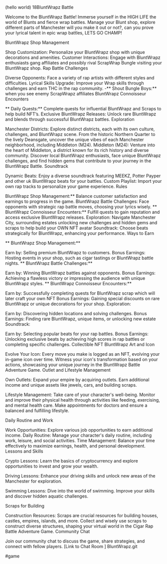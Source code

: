 (hello world) 
18BluntWrapz Battle

Welcome to the BluntWrapz Battle! Immerse yourself in the HIGH LIFE the world of Blunts and fierce wrap battles. Manage your Blunt shop, explore different parts of Manchester will you make it out or not?, can you prove your lyrical talent in epic wrap battles, LETS GO CHAMP!

BluntWrapz Shop Management

Shop Customization: Personalize your BluntWrapz shop with unique decorations and amenities.
Customer Interactions: Engage with BluntWrapz enthusiasts gang affiliates and possibly rival ScrapWrap Bungle visiting your BluntWrapz shop.
Rap Battle Challenges

Diverse Opponents: Face a variety of rap artists with different styles and difficulties.
Lyrical Skills Upgrade: Improve your Wrap skills through challenges and earn THC in the rap community. -** Shout Bungle Boys:** when you see enemy ScrapWrapz affiliates
BluntWrapz Connoisseur Encounters

** Daily Quests:** Complete quests for influential BluntWrapz and Scraps to help build NFT’s.
Exclusive BluntWrapz Releases: Unlock rare BluntWrapz and blends through successful BluntWrapz battles.
Exploration

Manchester Districts: Explore distinct districts, each with its own culture, challenges, and BluntWrapz scene. From the historic Northern Quarter to the lively Deansgate, uncover the unique vibes of each Manchester neighborhood, including Middleton (M24).
Middleton (M24): Venture into the heart of Middleton, a district known for its rich history and diverse community. Discover local BluntWrapz enthusiasts, face unique BluntWrapz challenges, and find hidden gems that contribute to your journey in the BluntWrapz Battle.
Soundtrack

Dynamic Beats: Enjoy a diverse soundtrack featuring MEEKZ, Potter Payper and other uk BluntWrapz beats for your battles.
Custom Playlist: Import your own rap tracks to personalize your game experience.
Rules

BluntWrapz Shop Management:** Balance customer satisfaction and earnings to progress in the game.
BluntWrapz Battle Challenges: Face opponents with strategic rap battle moves, choosing your lyrics wisely.
** BluntWrapz Connoisseur Encounters:** Fulfill quests to gain reputation and access exclusive BluntWrapz releases.
Exploration: Navigate Manchester City, surrounding estates unlocking new challenges and hidden gems and scraps to help build your OWN NFT avatar
Soundtrack: Choose beats strategically for BluntWrapz, enhancing your performance.
Ways to Earn

** BluntWrapz Shop Management:**

Earn by: Selling premium BluntWrapz to customers.
Bonus Earnings: Hosting events in your shop, such as cigar tastings or BluntWrapz battle nights.
** BluntWrapz Battle Challenges:**

Earn by: Winning BluntWrapz battles against opponents.
Bonus Earnings: Achieving a flawless victory or impressing the audience with unique BluntWrapz styles.
** BluntWrapz Connoisseur Encounters:**

Earn by: Successfully completing quests for BluntWrapz scrap which will later craft your own NFT
Bonus Earnings: Gaining special discounts on rare BluntWrapz or unique decorations for your shop.
Exploration:

Earn by: Discovering hidden locations and solving challenges.
Bonus Earnings: Finding rare BluntWrapz, unique items, or unlocking new estate
Soundtrack:

Earn by: Selecting popular beats for your rap battles.
Bonus Earnings: Unlocking exclusive beats by achieving high scores in rap battles or completing specific challenges.
Collectible NFT BluntWrapz Art and Icon

Evolve Your Icon: Every move you make is logged as an NFT, evolving your in-game icon over time. Witness your icon's transformation based on your actions, showcasing your unique journey in the BluntWrapz Battle Adventure Game.
Outlet and Lifestyle Management

Own Outlets: Expand your empire by acquiring outlets. Earn additional income and unique assets like jewels, cars, and building scraps.

Lifestyle Management: Take care of your character's well-being. Monitor and improve their physical health through activities like feeding, exercising, and mental health care. Make appointments for doctors and ensure a balanced and fulfilling lifestyle.

Daily Routine and Work

Work Opportunities: Explore various job opportunities to earn additional income.
Daily Routine: Manage your character's daily routine, including work, leisure, and social activities.
Time Management: Balance your time effectively to maximize earnings, health, and personal development.
Lessons and Skills

Crypto Lessons: Learn the basics of cryptocurrency and explore opportunities to invest and grow your wealth.

Driving Lessons: Enhance your driving skills and unlock new areas of the Manchester for exploration.

Swimming Lessons: Dive into the world of swimming. Improve your skills and discover hidden aquatic challenges.

Scraps for Building

Construction Resources: Scraps are crucial resources for building houses, castles, empires, islands, and more. Collect and wisely use scraps to construct diverse structures, shaping your virtual world in the Cigar Rap Battle Adventure Game.
Community Chat

Join our community chat to discuss the game, share strategies, and connect with fellow players. [Link to Chat Room
] BluntWrapz.git

#game
